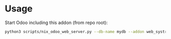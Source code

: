 # Usage

Start Odoo including this addon (from repo root):

```bash
python3 scripts/nix_odoo_web_server.py --db-name mydb --addon web_systray_button_init_action
```
